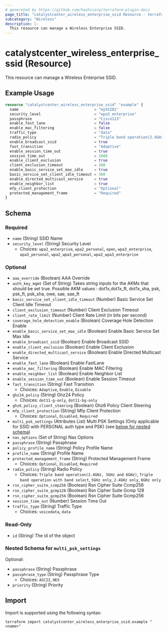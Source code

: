 ```yaml
---
# generated by https://github.com/hashicorp/terraform-plugin-docs
page_title: "catalystcenter_wireless_enterprise_ssid Resource - terraform-provider-catalystcenter"
subcategory: "Wireless"
description: |-
  This resource can manage a Wireless Enterprise SSID.
---
```


# catalystcenter_wireless_enterprise_ssid (Resource)

This resource can manage a Wireless Enterprise SSID.

## Example Usage

```terraform
resource "catalystcenter_wireless_enterprise_ssid" "example" {
  name                                  = "mySSID1"
  security_level                        = "wpa3_enterprise"
  passphrase                            = "Cisco123"
  enable_fast_lane                      = false
  enable_mac_filtering                  = false
  traffic_type                          = "data"
  radio_policy                          = "Triple band operation(2.4GHz, 5GHz and 6GHz)"
  enable_broadcast_ssid                 = true
  fast_transition                       = "Adaptive"
  enable_session_time_out               = true
  session_time_out                      = 1800
  enable_client_exclusion               = true
  client_exclusion_timeout              = 180
  enable_basic_service_set_max_idle     = true
  basic_service_set_client_idle_timeout = 300
  enable_directed_multicast_service     = true
  enable_neighbor_list                  = true
  mfp_client_protection                 = "Optional"
  protected_management_frame            = "Required"
}
```

<!-- schema generated by tfplugindocs -->
## Schema

### Required

- `name` (String) SSID Name
- `security_level` (String) Security Level
  - Choices: `wpa2_enterprise`, `wpa2_personal`, `open`, `wpa3_enterprise`, `wpa3_personal`, `wpa2_wpa3_personal`, `wpa2_wpa3_enterprise`

### Optional

- `aaa_override` (Boolean) AAA Override
- `auth_key_mgmt` (Set of String) Takes string inputs for the AKMs that should be set true. Possible AKM values : dot1x,dot1x_ft, dot1x_sha, psk, psk_ft, psk_sha, owe, sae, sae_ft
- `basic_service_set_client_idle_timeout` (Number) Basic Service Set Client Idle Timeout
- `client_exclusion_timeout` (Number) Client Exclusion Timeout
- `client_rate_limit` (Number) Client Rate Limit (in bits per second)
- `coverage_hole_detection_enable` (Boolean) Coverage Hole Detection Enable
- `enable_basic_service_set_max_idle` (Boolean) Enable Basic Service Set Max Idle
- `enable_broadcast_ssid` (Boolean) Enable Broadcast SSID
- `enable_client_exclusion` (Boolean) Enable Client Exclusion
- `enable_directed_multicast_service` (Boolean) Enable Directed Multicast Service
- `enable_fast_lane` (Boolean) Enable FastLane
- `enable_mac_filtering` (Boolean) Enable MAC Filtering
- `enable_neighbor_list` (Boolean) Enable Neighbor List
- `enable_session_time_out` (Boolean) Enable Session Timeout
- `fast_transition` (String) Fast Transition
  - Choices: `Adaptive`, `Enable`, `Disable`
- `ghz24_policy` (String) Ghz24 Policy
  - Choices: `dot11-g-only`, `dot11-bg-only`
- `ghz6_policy_client_steering` (Boolean) Ghz6 Policy Client Steering
- `mfp_client_protection` (String) Mfp Client Protection
  - Choices: `Optional`, `Disabled`, `Required`
- `multi_psk_settings` (Attributes List) Multi PSK Settings (Only applicable for SSID with PERSONAL auth type and PSK) (see [below for nested schema](#nestedatt--multi_psk_settings))
- `nas_options` (Set of String) Nas Options
- `passphrase` (String) Passphrase
- `policy_profile_name` (String) Policy Profile Name
- `profile_name` (String) Profile Name
- `protected_management_frame` (String) Protected Management Frame
  - Choices: `Optional`, `Disabled`, `Required`
- `radio_policy` (String) Radio Policy
  - Choices: `Triple band operation(2.4GHz, 5GHz and 6GHz)`, `Triple band operation with band select`, `5GHz only`, `2.4GHz only`, `6GHz only`
- `rsn_cipher_suite_ccmp256` (Boolean) Rsn Cipher Suite Ccmp256
- `rsn_cipher_suite_gcmp128` (Boolean) Rsn Cipher Suite Gcmp 128
- `rsn_cipher_suite_gcmp256` (Boolean) Rsn Cipher Suite Gcmp256
- `session_time_out` (Number) Session Time Out
- `traffic_type` (String) Traffic Type
  - Choices: `voicedata`, `data`

### Read-Only

- `id` (String) The id of the object

<a id="nestedatt--multi_psk_settings"></a>
### Nested Schema for `multi_psk_settings`

Optional:

- `passphrase` (String) Passphrase
- `passphrase_type` (String) Passphrase Type
  - Choices: `ASCII`, `HEX`
- `priority` (String) Priority

## Import

Import is supported using the following syntax:

```shell
terraform import catalystcenter_wireless_enterprise_ssid.example "<name>"
```
